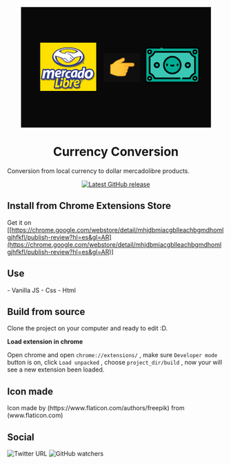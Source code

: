 <p align="center">
	<a href="https://github.com/Linusar/CurrencyConverter"  target="_blank">
	<img  align="center"  alt="logo"  src="https://github.com/Linusar/CurrencyConverter/blob/master/icons/logo.png"  />
	</a>
</p>

<h1 align="center">Currency Conversion</h1>

<p>Conversion from local currency to dollar mercadolibre products.</p>

<p  align="center">
<a href="https://github.com/Linusar/CurrencyConverter/releases/latest
" target="_blank">
<img  alt="Latest GitHub release"  src="https://img.shields.io/badge/release-v1.0-blue.svg"/>
</a>
</p>

<h2> Install from Chrome Extensions Store</h2>

Get it on [[https://chrome.google.com/webstore/detail/mhjdbmiacgblleachbgmdhomlgjhfkfl/publish-review?hl=es&gl=AR](https://chrome.google.com/webstore/detail/mhjdbmiacgblleachbgmdhomlgjhfkfl/publish-review?hl=es&gl=AR)]

<h2>Use</h2>

<p>
- Vanilla JS
- Css
- Html
</p>

<h2>Build from source</h2>

Clone the project on your computer and ready to edit :D.

**Load extension in chrome**

Open chrome and open `chrome://extensions/` , make sure `Developer mode` button is on, click `Load unpacked` , choose `project_dir/build` , now your will see a new extension been loaded.

<h2>Icon made</h2>
Icon made by (https://www.flaticon.com/authors/freepik) from (www.flaticon.com)

<h2>Social</h2>
<img  alt="Twitter URL"  src="https://img.shields.io/twitter/url/http/@Alejo40740246.svg?style=social">
<img  alt="GitHub watchers"  src="https://img.shields.io/github/watchers/Linusar/IomaFichasGenerator.svg?style=social">

